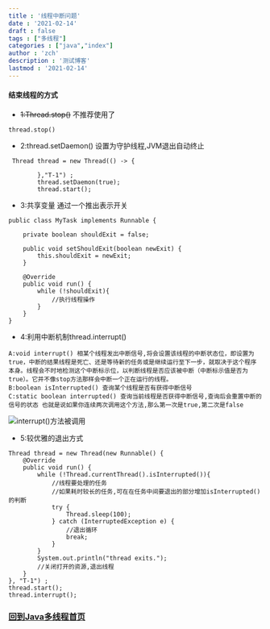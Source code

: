 ```yaml
---
title : '线程中断问题'
date : '2021-02-14'
draft : false
tags : ["多线程"]
categories : ["java","index"]
author : 'zch'
description : '测试博客'
lastmod : '2021-02-14'
---
```




#### **结束线程的方式**

+ ~~1:Thread.stop()~~ 不推荐使用了
```
thread.stop()
```

+ 2:thread.setDaemon() 设置为守护线程,JVM退出自动终止
```
 Thread thread = new Thread(() -> {

        },"T-1") ;
        thread.setDaemon(true);
        thread.start();
```

+ 3:共享变量 通过一个推出表示开关
```
public class MyTask implements Runnable {

    private boolean shouldExit = false;

    public void setShouldExit(boolean newExit) {
        this.shouldExit = newExit;
    }

    @Override
    public void run() {
        while (!shouldExit){
            //执行线程操作
        }
    }
}
```

+ 4:利用中断机制thread.interrupt()

```
A:void interrupt() 相某个线程发出中断信号,将会设置该线程的中断状态位，即设置为true，中断的结果线程是死亡、还是等待新的任务或是继续运行至下一步，就取决于这个程序本身。线程会不时地检测这个中断标示位，以判断线程是否应该被中断（中断标示值是否为true）。它并不像stop方法那样会中断一个正在运行的线程。
B:boolean isInterrupted() 查询某个线程是否有获得中断信号
C:static boolean interrupted() 查询当前线程是否获得中断信号,查询后会重置中断的信号的状态 也就是说如果你连续两次调用这个方法,那么第一次是true,第二次是false
```

![interrupt()方法被调用](interrupt()方法被调用.svg)

+ 5:较优雅的退出方式
```
Thread thread = new Thread(new Runnable() {
    @Override
    public void run() {
        while (!Thread.currentThread().isInterrupted()){
            //线程要处理的任务
            //如果耗时较长的任务,可在在任务中间要退出的部分增加isInterrupted()的判断
            try {
                Thread.sleep(100);
            } catch (InterruptedException e) {
                //退出循环
                break;
            }
        }
        System.out.println("thread exits.");
        //关闭打开的资源,退出线程
    }
}, "T-1") ;
thread.start();
thread.interrupt();
```
































































### [回到Java多线程首页](index.md)
